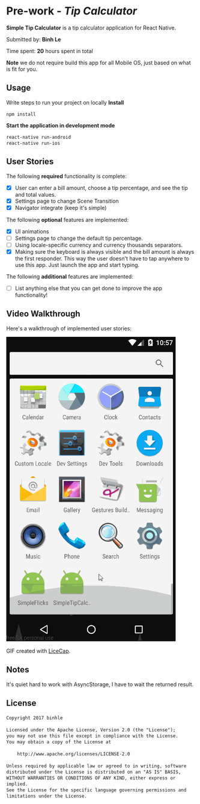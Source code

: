 # Pre-work - *Tip Calculator*

**Simple Tip Calculator** is a tip calculator application for React Native.

Submitted by: **Binh Le**

Time spent: **20** hours spent in total

**Note** we do not require build this app for all Mobile OS, just based on what is fit for you.

## Usage 

Write steps to run your project on locally
**Install**
```
npm install
```

**Start the application in development mode**
```
react-native run-android
react-native run-ios
```

## User Stories

The following **required** functionality is complete:

* [x] User can enter a bill amount, choose a tip percentage, and see the tip and total values.
* [x] Settings page to change Scene Transition 
* [x] Navigator integrate (keep it's simple) 

The following **optional** features are implemented:
* [x] UI animations
* [ ] Settings page to change the default tip percentage.
* [ ] Using locale-specific currency and currency thousands separators.
* [x] Making sure the keyboard is always visible and the bill amount is always the first responder. This way the user doesn't have to tap anywhere to use this app. Just launch the app and start typing.

The following **additional** features are implemented:

- [ ] List anything else that you can get done to improve the app functionality!

## Video Walkthrough 

Here's a walkthrough of implemented user stories:

![walkthrough](.demo.gif)

GIF created with [LiceCap](http://www.cockos.com/licecap/).

## Notes

It's quiet hard to work with AsyncStorage, I have to wait the returned result.

## License

    Copyright 2017 binhle

    Licensed under the Apache License, Version 2.0 (the "License");
    you may not use this file except in compliance with the License.
    You may obtain a copy of the License at

        http://www.apache.org/licenses/LICENSE-2.0

    Unless required by applicable law or agreed to in writing, software
    distributed under the License is distributed on an "AS IS" BASIS,
    WITHOUT WARRANTIES OR CONDITIONS OF ANY KIND, either express or implied.
    See the License for the specific language governing permissions and
    limitations under the License.